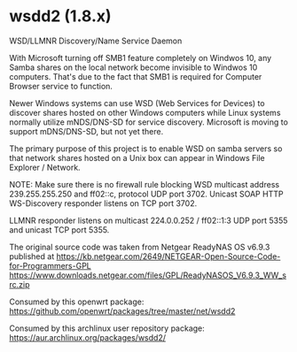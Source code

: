 # wsdd2 (1.8.x)
WSD/LLMNR Discovery/Name Service Daemon

With Microsoft turning off SMB1 feature completely on Windwos 10, any Samba shares on the
local network become invisible to Windwos 10 computers. That's due to the fact that SMB1 is
required for Computer Browser service to function.

Newer Windows systems can use WSD (Web Services for Devices) to discover shares hosted on
other Windows computers while Linux systems normally utilize mNDS/DNS-SD for service discovery.
Microsoft is moving to support mDNS/DNS-SD, but not yet there.

The primary purpose of this project is to enable WSD on samba servers so that network shares
hosted on a Unix box can appear in Windows File Explorer / Network.

NOTE: Make sure there is no firewall rule blocking WSD multicast address
239.255.255.250 and ff02::c, protocol UDP port 3702. Unicast SOAP HTTP
WS-Discovery responder listens on TCP port 3702.

LLMNR responder listens on multicast 224.0.0.252 / ff02::1:3 UDP port 5355
and unicast TCP port 5355.

The original source code was taken from Netgear ReadyNAS OS v6.9.3 published at
https://kb.netgear.com/2649/NETGEAR-Open-Source-Code-for-Programmers-GPL
https://www.downloads.netgear.com/files/GPL/ReadyNASOS_V6.9.3_WW_src.zip

Consumed by this openwrt package:
https://github.com/openwrt/packages/tree/master/net/wsdd2

Consumed by this archlinux user repository package:
https://aur.archlinux.org/packages/wsdd2/

